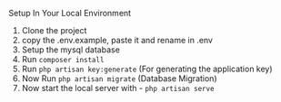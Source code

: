 Setup In Your Local Environment
1. Clone the project
2. copy the .env.example, paste it and rename in .env
3. Setup the mysql database
4. Run `composer install`
4. Run `php artisan key:generate` (For generating the application key)
5. Now Run `php artisan migrate` (Database Migration)
6. Now start the local server with - `php artisan serve`